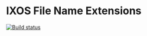 # IXOS File Name Extensions

[![Build status](https://ci.appveyor.com/api/projects/status/osrwlwqspukob1aj/branch/master?svg=true)](https://ci.appveyor.com/project/IInspectable/ixos-file-name-extensions/branch/master)

